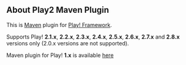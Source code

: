 ## About Play2 Maven Plugin

This is [Maven](http://maven.apache.org) plugin for [Play! Framework](http://www.playframework.org).

Supports Play! **2.1.x**, **2.2.x**, **2.3.x**, **2.4.x**, **2.5.x**, **2.6.x**, **2.7.x** and **2.8.x** versions only (2.0.x versions are not supported).

Maven plugin for Play! **1.x** is available [here](https://github.com/play1-maven-plugin/play1-maven-plugin)
